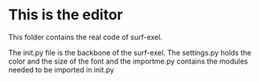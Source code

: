 # This is the editor

This folder contains the real code of surf-exel.

The init.py file is the backbone of the surf-exel. The settings.py holds the color and the size of the font and the importme.py contains the modules needed to be imported in init.py
